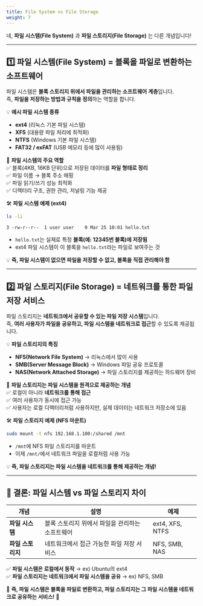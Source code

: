 ```yaml
---
title: File System vs File Storage
weight: 7
---
```

네, **파일 시스템(File System)** 과 **파일 스토리지(File Storage)** 는 다른 개념입니다!  

---

## **1️⃣ 파일 시스템(File System) = 블록을 파일로 변환하는 소프트웨어**  
파일 시스템은 **블록 스토리지 위에서 파일을 관리하는 소프트웨어 계층**입니다.  
즉, **파일을 저장하는 방법과 규칙을 정의**하는 역할을 합니다.  

💡 **예시 파일 시스템 종류**  
- **ext4** (리눅스 기본 파일 시스템)  
- **XFS** (대용량 파일 처리에 최적화)  
- **NTFS** (Windows 기본 파일 시스템)  
- **FAT32 / exFAT** (USB 메모리 등에 많이 사용됨)  

📌 **파일 시스템의 주요 역할**  
✅ 블록(4KB, 16KB 단위)으로 저장된 데이터를 **파일 형태로 정리**  
✅ 파일 이름 → 블록 주소 매핑  
✅ 파일 읽기/쓰기 성능 최적화  
✅ 디렉터리 구조, 권한 관리, 저널링 기능 제공  

🛠 **파일 시스템 예제 (ext4)**
```bash
ls -li
```
```
3 -rw-r--r--  1 user user    0 Mar 25 10:01 hello.txt
```
- `hello.txt`는 실제로 특정 **블록(예: 12345번 블록)에 저장됨**  
- ext4 파일 시스템이 이 블록을 `hello.txt`라는 파일로 보여주는 것  

💡 **즉, 파일 시스템이 없으면 파일을 저장할 수 없고, 블록을 직접 관리해야 함**  

---

## **2️⃣ 파일 스토리지(File Storage) = 네트워크를 통한 파일 저장 서비스**  
파일 스토리지는 **네트워크에서 공유할 수 있는 파일 저장 시스템**입니다.  
즉, **여러 사용자가 파일을 공유하고, 파일 시스템을 네트워크로 접근**할 수 있도록 제공됩니다.  

💡 **파일 스토리지의 특징**  
- **NFS(Network File System)** → 리눅스에서 많이 사용  
- **SMB(Server Message Block)** → Windows 파일 공유 프로토콜  
- **NAS(Network Attached Storage)** → 파일 스토리지를 제공하는 하드웨어 장비  

📌 **파일 스토리지는 파일 시스템을 원격으로 제공하는 개념**  
✅ 로컬이 아니라 **네트워크를 통해 접근**  
✅ 여러 사용자가 동시에 접근 가능  
✅ 사용자는 로컬 디렉터리처럼 사용하지만, 실제 데이터는 네트워크 저장소에 있음  

🛠 **파일 스토리지 예제 (NFS 마운트)**
```bash
sudo mount -t nfs 192.168.1.100:/shared /mnt
```
- `/mnt`에 NFS 파일 스토리지를 마운트  
- 이제 `/mnt/`에서 네트워크 파일을 로컬처럼 사용 가능  

💡 **즉, 파일 스토리지는 파일 시스템을 네트워크를 통해 제공하는 개념!**  

---

## **📌 결론: 파일 시스템 vs 파일 스토리지 차이**
|  개념  |  설명  |  예제  |
|--------|--------|--------|
| **파일 시스템** | 블록 스토리지 위에서 파일을 관리하는 소프트웨어 | ext4, XFS, NTFS |
| **파일 스토리지** | 네트워크에서 접근 가능한 파일 저장 서비스 | NFS, SMB, NAS |

✅ **파일 시스템은 로컬에서 동작** → ex) Ubuntu의 ext4  
✅ **파일 스토리지는 네트워크에서 파일 시스템을 공유** → ex) NFS, SMB  

📌 **즉, 파일 시스템은 블록을 파일로 변환하고, 파일 스토리지는 그 파일 시스템을 네트워크로 공유하는 서비스!** 🚀